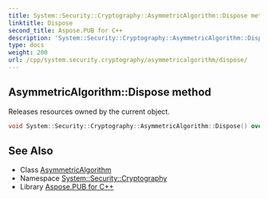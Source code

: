 ```yaml
---
title: System::Security::Cryptography::AsymmetricAlgorithm::Dispose method
linktitle: Dispose
second_title: Aspose.PUB for C++
description: 'System::Security::Cryptography::AsymmetricAlgorithm::Dispose method. Releases resources owned by the current object in C++.'
type: docs
weight: 200
url: /cpp/system.security.cryptography/asymmetricalgorithm/dispose/
---
```

## AsymmetricAlgorithm::Dispose method


Releases resources owned by the current object.

```cpp
void System::Security::Cryptography::AsymmetricAlgorithm::Dispose() override
```

## See Also

* Class [AsymmetricAlgorithm](../)
* Namespace [System::Security::Cryptography](../../)
* Library [Aspose.PUB for C++](../../../)
